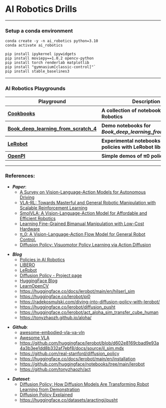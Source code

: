 # AI Robotics Drills

----

### Setup a conda environment

 ```
 conda create -y -n ai_robotics python=3.10
 conda activate ai_robotics

 pip install ipykernel ipywidgets
 pip install moviepy==1.0.2 opencv-python
 pip install torch renderlab matplotlib
 pip install "gymnasium[classic-control]"`
 pip install stable_baselines3
 ```

----

### AI Robotics Playgrounds

<table>
  <thead>
    <tr>
      <th>Playground</th>
      <th>Description</th>
    </tr>
  </thead>
  <tbody>
    <tr>
      <th align="left" rowspan="1"><a href="./Cookbooks/">Cookbooks</a></th>
      <th align="left" rowspan="1">A collection of notebook for AI Robotics</i></th>
    </tr>
    <tr>
      <th align="left" rowspan="1"><a href="./Book_deep_learning_from_scratch_4/">Book_deep_learning_from_scratch_4</a></th>
      <th align="left" rowspan="1">Demo notebooks for <i>Book_deep_learning_from_scratch_4</i></th>
    </tr>
    <tr>
      <th align="left" rowspan="1"><a href="./LeRobot/">LeRobot</a></th>
      <th align="left" rowspan="1">Experimental notebooks for various policies with LeRobot library</th>
    </tr>
    <tr>
      <th align="left" rowspan="1"><a href="./OpenPI/">OpenPI</a></th>
      <th align="left" rowspan="1">Simple demos of π0 policy</th>
    </tr>
  </tbody>
</table>

---
### References:

- ***Paper***:
    - [A Survey on Vision-Language-Action Models for Autonomous Driving](https://arxiv.org/abs/2506.24044)
    - [VLA-RL: Towards Masterful and General Robotic Manipulation with Scalable Reinforcement Learning](https://arxiv.org/html/2505.18719v1)
    - [SmolVLA: A Vision-Language-Action Model for Affordable and Efficient Robotics](https://huggingface.co/papers/2506.01844)
    - [Learning Fine-Grained Bimanual Manipulation with Low-Cost Hardware](https://arxiv.org/abs/2304.13705)
    - [π_0: A Vision-Language-Action Flow Model for General Robot Control.](https://arxiv.org/abs/2410.24164)
    - [Diffusion Policy: Visuomotor Policy Learning via Action Diffusion](https://arxiv.org/pdf/2303.04137)

<p></p>

- ***Blog***
    - [Policies in AI Robotics](https://docs.phospho.ai/learn/policies)
    - [LIBERO](https://libero-project.github.io/main.html)
    - [LeRobot](https://huggingface.co/lerobot)
    - [Diffusion Policy - Project page](https://diffusion-policy.cs.columbia.edu/)
    - [HuggingFace Blog](https://huggingface.co/blog/smolvla)
    - [LearnOpenCV](https://learnopencv.com/smolvla-lerobot-vision-language-action-model/)
    - https://huggingface.co/docs/lerobot/main/en/hilserl_sim
    - https://huggingface.co/lerobot/pi0
    - https://radekosmulski.com/diving-into-diffusion-policy-with-lerobot/
    - https://huggingface.co/lerobot/diffusion_pusht
    - https://huggingface.co/lerobot/act_aloha_sim_transfer_cube_human
    - https://tonyzhaozh.github.io/aloha/

<p></p>


- ***Github***:
    - [awesome-embodied-vla-va-vln](https://github.com/jonyzhang2023/awesome-embodied-vla-va-vln)
    - [Awesome VLA](https://github.com/yueen-ma/awesome-vla)
    - https://github.com/huggingface/lerobot/blob/d602e8169cbad9e93a4a3b3ee1dd8b332af7ebf8/docs/source/il_sim.mdx
    - https://github.com/real-stanford/diffusion_policy
    - https://huggingface.co/docs/lerobot/main/en/installation
    - https://github.com/huggingface/notebooks/tree/main/lerobot
    - https://github.com/tonyzhaozh/act

<p></p>


- ***Dataset***:
    - [Diffusion Policy: How Diffusion Models Are Transforming Robot Learning from Demonstration](https://kargarisaac.medium.com/diffusion-policy-how-diffusion-models-are-transforming-robot-learning-from-demonstration-32c27ba829cf)
    - [Diffusion Policy Explained](https://medium.com/@ligerfotis/diffusion-policy-explained-14a3075ba26c)
    - https://huggingface.co/datasets/aractingi/pusht


<p></p>

